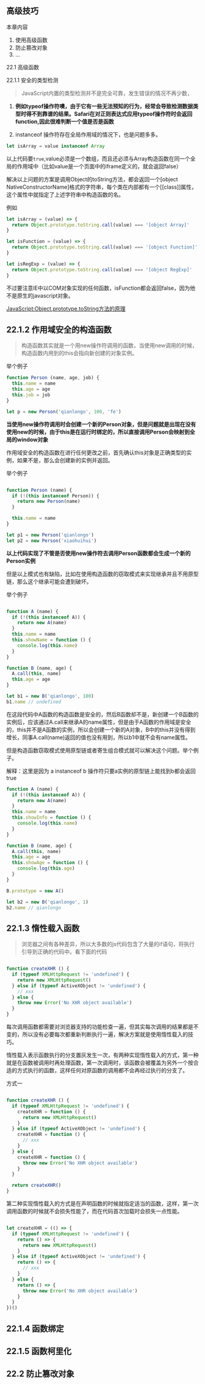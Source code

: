 ## 高级技巧

本章内容
  1. 使用高级函数
  2. 防止篡改对象
  3. ...

22.1 高级函数

22.1.1 安全的类型检测
> JavaScript内置的类型检测并不是完全可靠，发生错误的情况不再少数，

1. **例如typeof操作符噢，由于它有一些无法预知的行为，经常会导致检测数据类型时得不到靠谱的结果。Safari在对正则表达式应用typeof操作符时会返回function,因此很难判断一个值是否是函数**

2. instanceof 操作符存在全局作用域的情况下，也是问题多多。

``` javascript
let isArray = value instanceof Array

```
以上代码要`true`,value必须是一个数组，而且还必须与Array构造函数在同一个全局的作用域中（比如value是一个页面中的iframe定义的，就会返回false）

解决以上问题的方案是调用Object的toString方法，都会返回一个[object NativeConstructorName]格式的字符串，每个类在内部都有一个[[class]]属性，这个属性中就指定了上述字符串中构造函数的名。

例如

``` javascript
let isArray = (value) => {
  return Object.prototype.toString.call(value) === '[object Array]'
}

let isFunction = (value) => {
  return Object.prototype.toString.call(value) === '[object Function]'
}

let isRegExp = (value) => {
  return Object.prototype.toString.call(value) === '[object RegExp]'
}

```
不过要注意IE中以COM对象实现的任何函数，isFunction都会返回false，因为他不是原生的javascript对象。

[JavaScript:Object.prototype.toString方法的原理](http://www.cnblogs.com/ziyunfei/archive/2012/11/05/2754156.html)




## 22.1.2 作用域安全的构造函数

> 构造函数其实就是一个用new操作符调用的函数，当使用new调用的时候，构造函数内用到的this会指向新创建的对象实例。

举个例子

``` javascript
function Person (name, age, job) {
  this.name = name
  this.age = age
  this.job = job
}

let p = new Person('qianlongo', 100, 'fe')

```
**当使用new操作符调用时会创建一个新的Person对象，但是问题就是出现在没有使用new的时候，由于this是在运行时绑定的，所以直接调用Person会映射到全局的window对象**

作用域安全的构造函数在进行任何更改之前，首先确认this对象是正确类型的实例，如果不是，那么会创建新的实例并返回。

举个例子

``` javascript

function Person (name) {
  if (!(this instanceof Person)) {
    return new Person(name)
  }

  this.name = name
}

let p1 = new Person('qianlongo')
let p2 = new Person('xiaohuihui')

```
**以上代码实现了不管是否使用new操作符去调用Person函数都会生成一个新的Person实例**

但是以上模式也有缺陷，比如在使用构造函数的窃取模式来实现继承并且不用原型链，那么这个继承可能会遭到破坏。

举个例子

``` javascript

function A (name) {
  if (!(this instanceof A)) {
    return new A(name)
  }
  this.name = name
  this.showName = function () {
    console.log(this.name)
  }
}

function B (name, age) {
  A.call(this, name)
  this.age = age
}

let b1 = new B('qianlongo', 100)
b1.name // undefined

```
在这段代码中A函数的构造函数是安全的，然后B函数却不是，新创建一个B函数的实例后，应该通过A.call来继承A的name属性，但是由于A函数的作用域是安全的，this并不是A函数的实例，所以会创建一个新的A对象，B中的this并没有得到增长，同事A.call(name)返回的值也没有用到，所以b1中就不会有name属性。

但是构造函数窃取模式使用原型链或者寄生组合模式就可以解决这个问题。举个例子。

解释：这里是因为 a instanceof b 操作符只要a实例的原型链上能找到b都会返回true


``` javascript
function A (name) {
  if (!(this instanceof A)) {
    return new A(name)
  }
  this.name = name
  this.showInfo = function () {
    console.log(this.name)
  }
}

function B (name, age) {
  A.call(this, name)
  this.age = age
  this.showAge = function () {
    console.log(this.age)
  }
}

B.prototype = new A()

let b2 = new B('qianlongo', 1)
b2.name // qianlongo

```

## 22.1.3 惰性载入函数

> 浏览器之间有各种差异，所以大多数的js代码包含了大量的if语句，将执行引导到正确的代码中。看下面的代码


``` javascript

function createXHR () {
  if (typeof XMLHttpRequest != 'undefined') {
    return new XMLHttpRequest()
  } else if (typeof ActiveXObject != 'undefined') {
    // xxx
  } else {
    throw new Error('No XHR object available')
  }
}


```

每次调用函数都需要对浏览器支持的功能检查一遍，但其实每次调用的结果都是不变的，所以没有必要每次都重新判断执行一遍，解决方案就是使用惰性载入的技巧。

惰性载入表示函数执行的分支置灰发生一次，有两种实现惰性载入的方式，第一种就是在函数被调用时再处理函数，第一次调用时，该函数会被覆盖为另外一个按合适的方式执行的函数，这样任何对原函数的调用都不会再经过执行的分支了。

方式一


``` javascript

function createXHR () {
  if (typeof XMLHttpRequest != 'undefined') {
    createXHR = function () {
      return new XMLHttpRequest() 
    }
  } else if (typeof ActiveXObject != 'undefined') {
    createXHR = function () {
      // xxx
    }
  } else {
    createXHR = function () {
      throw new Error('No XHR object available')
    }
  }

  return createXHR()
}

```

第二种实现惰性载入的方式是在声明函数的时候就指定适当的函数，这样，第一次调用函数的时候就不会损失性能了，而在代码首次加载时会损失一点性能。

``` javascript

let createXHR = (() => {
  if (typeof XMLHttpRequest != 'undefined') {
    return () => {
      return new XMLHttpRequest() 
    }
  } else if (typeof ActiveXObject != 'undefined') {
    return () => {
      // xxx
    }
  } else {
    return () => {
      throw new Error('No XHR object available')
    }
  }
})()


```

## 22.1.4 函数绑定

## 22.1.5 函数柯里化

## 22.2 防止篡改对象
